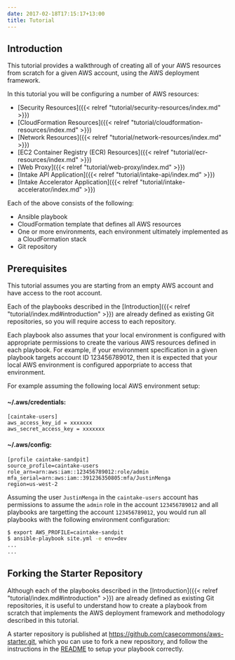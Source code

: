 ```yaml
---
date: 2017-02-18T17:15:17+13:00
title: Tutorial
---
```


## Introduction

This tutorial provides a walkthrough of creating all of your AWS resources from scratch for a given AWS account, using the AWS deployment framework. 

In this tutorial you will be configuring a number of AWS resources:

- [Security Resources]({{< relref "tutorial/security-resources/index.md" >}})
- [CloudFormation Resources]({{< relref "tutorial/cloudformation-resources/index.md" >}})
- [Network Resources]({{< relref "tutorial/network-resources/index.md" >}})
- [EC2 Container Registry (ECR) Resources]({{< relref "tutorial/ecr-resources/index.md" >}})
- [Web Proxy]({{< relref "tutorial/web-proxy/index.md" >}})
- [Intake API Application]({{< relref "tutorial/intake-api/index.md" >}})
- [Intake Accelerator Application]({{< relref "tutorial/intake-accelerator/index.md" >}})

Each of the above consists of the following:

- Ansible playbook
- CloudFormation template that defines all AWS resources
- One or more environments, each environment ultimately implemented as a CloudFormation stack
- Git repository

## Prerequisites

This tutorial assumes you are starting from an empty AWS account and have access to the root account.

Each of the playbooks described in the [Introduction]({{< relref "tutorial/index.md#introduction" >}}) are already defined as existing Git repositories, so you will require access to each repository.

Each playbook also assumes that your local environment is configured with appropriate permissions to create the various AWS resources defined in each playbook.  For example, if your environment specification in a given playbook targets account ID 123456789012, then it is expected that your local AWS environment is configured apporpriate to access that environment.

For example assuming the following local AWS environment setup:

#### ~/.aws/credentials:

```
[caintake-users]
aws_access_key_id = xxxxxxx
aws_secret_access_key = xxxxxxx
```

#### ~/.aws/config:

```
[profile caintake-sandpit]
source_profile=caintake-users
role_arn=arn:aws:iam::123456789012:role/admin
mfa_serial=arn:aws:iam::391236350805:mfa/JustinMenga
region=us-west-2
```

Assuming the user `JustinMenga` in the `caintake-users` account has permissions to assume the `admin` role in the account `123456789012` and all playbooks are targetting the account `123456789012`, you would run all playbooks with the following environment configuration:

```bash
$ export AWS_PROFILE=caintake-sandpit
$ ansible-playbook site.yml -e env=dev
...
...
```


## Forking the Starter Repository

Although each of the playbooks described in the [Introduction]({{< relref "tutorial/index.md#introduction" >}}) are already defined as existing Git repositories, it is useful to understand how to create a playbook from scratch that implements the AWS deployment framework and methodology described in this tutorial.

A starter repository is published at https://github.com/casecommons/aws-starter.git, which you can use to fork a new repository, and follow the instructions in the [README](https://github.com/casecommons/aws-starter/README.md) to setup your playbook correctly.
